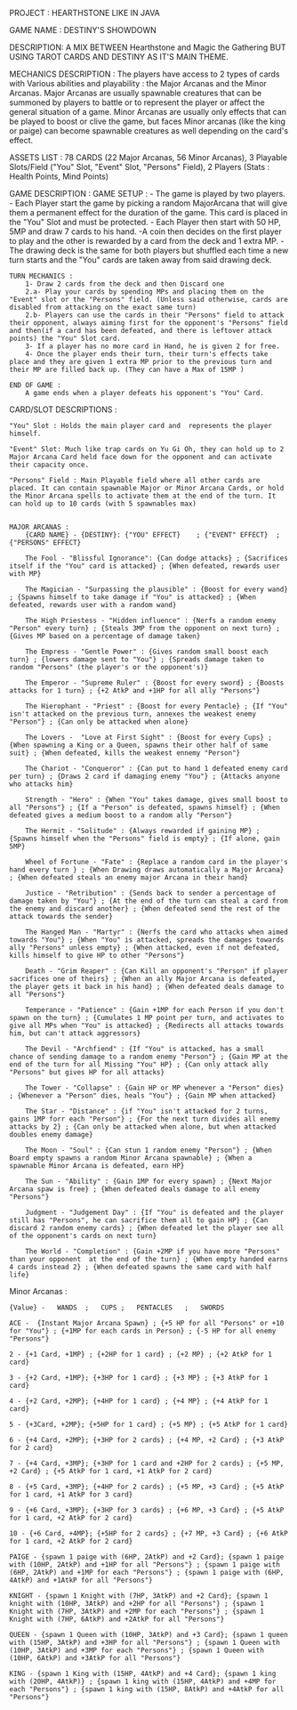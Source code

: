 PROJECT : HEARTHSTONE LIKE IN JAVA

GAME NAME : DESTINY'S SHOWDOWN

DESCRIPTION: A MIX BETWEEN  Hearthstone and Magic the Gathering BUT USING TAROT CARDS AND DESTINY AS IT'S MAIN THEME. 

MECHANICS DESCRIPTION : The players have access to 2 types of cards with Various abilities and playability : the Major Arcanas and the Minor Arcanas. 
Major Arcanas are usually spawnable creatures  that can be summoned by players to battle or to represent the player or affect the general situation of a game. 
Minor Arcanas are usually only effects that can be played to boost or clive the game, but faces Minor arcanas (like the king or paige) can become spawnable creatures as well depending on the card's effect. 

ASSETS LIST : 78 CARDS (22 Major Arcanas, 56  Minor Arcanas),
    3 Playable Slots/Field ("You" Slot, "Event" Slot, "Persons" Field),
    2 Players (Stats : Health Points, Mind Points)

GAME DESCRIPTION : 
    GAME SETUP : 
        - The game is played by two players.
        - Each Player start the game by picking a random MajorArcana that will give them a permanent effect for the duration of the game. This card is placed in the "You" Slot and must be protected.
        - Each Player then start with 50 HP, 5MP and draw 7 cards to his hand.
        -A coin then decides on the first player to play and the other is rewarded by a card from the deck and 1 extra MP. 
        -The drawing deck is the same for both players but shuffled each time a new turn starts and the "You" cards are taken away from said drawing deck.

    TURN MECHANICS : 
        1- Draw 2 cards from the deck and then Discard one
        2.a- Play your cards by spending MPs and placing them on the "Event" slot or the "Persons" field. (Unless said otherwise, cards are disabled from attacking on the exact same turn)
        2.b- Players can use the cards in their "Persons" field to attack their opponent, always aiming first for the opponent's "Persons" field and then(if a card has been defeated, and there is leftover attack points) the "You" Slot card.
        3- If a player has no more card in Hand, he is given 2 for free. 
        4- Once the player ends their turn, their turn's effects take place and they are given 1 extra MP prior to the previous turn and their MP are filled back up. (They can have a Max of 15MP )

    END OF GAME : 
        A game ends when a player defeats his opponent's "You" Card.
        


CARD/SLOT DESCRIPTIONS : 
    
    "You" Slot : Holds the main player card and  represents the player himself. 

    "Event" Slot: Much like trap cards on Yu Gi Oh, they can hold up to 2 Major Arcana Card held face down for the opponent and can activate their capacity once.

    "Persons" Field : Main Playable field where all other cards are placed. It can contain spawnable Major or Minor Arcana Cards, or hold the Minor Arcana spells to activate them at the end of the turn. It can hold up to 10 cards (with 5 spawnables max)


    MAJOR ARCANAS : 
        {CARD NAME} - {DESTINY}: {"YOU" EFFECT}    ; {"EVENT" EFFECT}  ; {"PERSONS" EFFECT}

        The Fool - "Blissful Ignorance": {Can dodge attacks} ; {Sacrifices itself if the "You" card is attacked} ; {When defeated, rewards user with MP}
        
        The Magician - "Surpassing the plausible" : {Boost for every wand} ; {Spawns himself to take damage if "You" is attacked} ; {When defeated, rewards user with a random wand}
        
        The High Priestess - "Hidden influence" : {Nerfs a random enemy "Person" every turn} ; {Steals 3MP from the opponent on next turn} ; {Gives MP based on a percentage of damage taken}

        The Empress - "Gentle Power" : {Gives random small boost each turn} ; {lowers damage sent to "You"} ; {Spreads damage taken to random "Persons" (the player's or the opponent's)}

        The Emperor - "Supreme Ruler" : {Boost for every sword} ; {Boosts attacks for 1 turn} ; {+2 AtkP and +1HP for all ally "Persons"}
        
        The Hierophant - "Priest" : {Boost for every Pentacle} ; {If "You" isn't attacked on the previous turn, annexes the weakest enemy "Person"} ; {Can only be attacked when alone}
        
        The Lovers -  "Love at First Sight" : {Boost for every Cups} ; {When spawning a King or a Queen, spawns their other half of same suit} ; {When defeated, kills the weakest ennemy "Person"}
        
        The Chariot - "Conqueror" : {Can put to hand 1 defeated enemy card per turn} ; {Draws 2 card if damaging enemy "You"} ; {Attacks anyone who attacks him}
        
        Strength - "Hero" : {When "You" takes damage, gives small boost to all "Persons"} ; {If a "Person" is defeated, spawns himself} ; {When defeated gives a medium boost to a random ally "Person"}
        
        The Hermit - "Solitude" : {Always rewarded if gaining MP} ; {Spawns himself when the "Persons" field is empty} ; {If alone, gain 5MP}
        
        Wheel of Fortune - "Fate" : {Replace a random card in the player's hand every turn } ; {When Drawing draws automatically a Major Arcana} ; {When defeated steals an enemy major Arcana in their hand}
        
        Justice - "Retribution" : {Sends back to sender a percentage of damage taken by "You"} ; {At the end of the turn can steal a card from the enemy and discard another} ; {When defeated send the rest of the attack towards the sender}
        
        The Hanged Man - "Martyr" : {Nerfs the card who attacks when aimed towards "You"} ; {When "You" is attacked, spreads the damages towards ally "Persons" unless empty} ; {When attacked, even if not defeated, kills himself to give HP to other "Persons"}
        
        Death - "Grim Reaper" : {Can Kill an opponent's "Person" if player sacrifices one of theirs} ; {When an ally Major Arcana is defeated, the player gets it back in his hand} ; {When defeated deals damage to all "Persons"}
        
        Temperance - "Patience" : {Gain +1MP for each Person if you don't spawn on the turn} ; {Cumulates 1 MP point per turn, and activates to give all MPs when "You" is attacked} ; {Redirects all attacks towards him, but can't attack aggressors}
        
        The Devil - "Archfiend" : {If "You" is attacked, has a small chance of sending damage to a random enemy "Person"} ; {Gain MP at the end of the turn for all Missing "You" HP} ; {Can only attack ally "Persons" but gives HP for all attacks}
        
        The Tower - "Collapse" : {Gain HP or MP whenever a "Person" dies} ; {Whenever a "Person" dies, heals "You"} ; {Gain MP when attacked}
        
        The Star - "Distance" : {if "You" isn't attacked for 2 turns, gains 1MP forr each "Person"} ; {For the next turn divides all enemy attacks by 2} ; {Can only be attacked when alone, but when attacked doubles enemy damage}
        
        The Moon - "Soul" : {Can stun 1 random enemy "Person"} ; {When Board empty spawns a random Minor Arcana spawnable} ; {When a spawnable Minor Arcana is defeated, earn HP}
        
        The Sun - "Ability" : {Gain 1MP for every spawn} ; {Next Major Arcana spaw is free} ; {When defeated deals damage to all enemy "Persons"}
        
        Judgment - "Judgement Day" : {If "You" is defeated and the player still has "Persons", he can sacrifice them all to gain HP} ; {Can discard 2 random enemy cards} ; {When defeated let the player see all of the opponent's cards on next turn}
        
        The World - "Completion" : {Gain +2MP if you have more "Persons" than your opponent  at the end of the turn} ; {When empty handed earns 4 cards instead 2} ; {When defeated spawns the same card with half life}


Minor Arcanas : 

    {Value} -   WANDS  ;   CUPS ;   PENTACLES   ;   SWORDS

    ACE -  {Instant Major Arcana Spawn} ; {+5 HP for all "Persons" or +10 for "You"} ; {+1MP for each cards in Person} ; {-5 HP for all enemy "Persons"}

    2 - {+1 Card, +1MP} ; {+2HP for 1 card} ; {+2 MP} ; {+2 AtkP for 1 card}

    3 - {+2 Card, +1MP}; {+3HP for 1 card} ; {+3 MP} ; {+3 AtkP for 1 card}

    4 - {+2 Card, +2MP}; {+4HP for 1 card} ; {+4 MP} ; {+4 AtkP for 1 card}

    5 - {+3Card, +2MP}; {+5HP for 1 card} ; {+5 MP} ; {+5 AtkP for 1 card}

    6 - {+4 Card, +2MP}; {+3HP for 2 cards} ; {+4 MP, +2 Card} ; {+3 AtkP for 2 card}

    7 - {+4 Card, +3MP}; {+3HP for 1 card and +2HP for 2 cards} ; {+5 MP, +2 Card} ; {+5 AtkP for 1 card, +1 AtkP for 2 card}

    8 - {+5 Card, +3MP}; {+4HP for 2 cards} ; {+5 MP, +3 Card} ; {+5 AtkP for 1 card, +1 AtkP for 3 card}

    9 - {+6 Card, +3MP}; {+3HP for 3 cards} ; {+6 MP, +3 Card} ; {+5 AtkP for 1 card, +2 AtkP for 2 card}

    10 - {+6 Card, +4MP}; {+5HP for 2 cards} ; {+7 MP, +3 Card} ; {+6 AtkP for 1 card, +2 AtkP for 2 card}

    PAIGE - {spawn 1 paige with (6HP, 2AtkP) and +2 Card}; {spawn 1 paige with (10HP, 2AtkP) and +1HP for all "Persons"} ; {spawn 1 paige with (6HP, 2AtkP) and +1MP for each "Persons"} ; {spawn 1 paige with (6HP, 4AtkP) and +1AtkP for all "Persons"}

    KNIGHT - {spawn 1 Knight with (7HP, 3AtkP) and +2 Card}; {spawn 1 knight with (10HP, 3AtkP) and +2HP for all "Persons"} ; {spawn 1 Knight with (7HP, 3AtkP) and +2MP for each "Persons"} ; {spawn 1 Knight with (7HP, 6AtkP) and +2AtkP for all "Persons"}

    QUEEN - {spawn 1 Queen with (10HP, 3AtkP) and +3 Card}; {spawn 1 queen with (15HP, 3AtkP) and +3HP for all "Persons"} ; {spawn 1 Queen with (10HP, 3AtkP) and +3MP for each "Persons"} ; {spawn 1 Queen with (10HP, 6AtkP) and +3AtkP for all "Persons"}

    KING - {spawn 1 King with (15HP, 4AtkP) and +4 Card}; {spawn 1 king with (20HP, 4AtkP)} ; {spawn 1 king with (15HP, 4AtkP) and +4MP for each "Persons"} ; {spawn 1 king with (15HP, 8AtkP) and +4AtkP for all "Persons"}